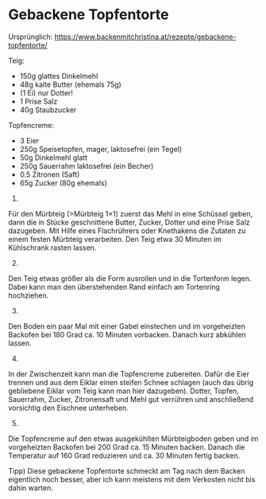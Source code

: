 # Gebackene Topfentorte

Ursprünglich: <https://www.backenmitchristina.at/rezepte/gebackene-topfentorte/>

Teig:

* 150g glattes Dinkelmehl
* 48g  kalte Butter (ehemals 75g)
* (1 Ei) nur Dotter!
* 1 Prise Salz
* 40g Staubzucker

Topfencreme:

* 3 Eier
* 250g Speisetopfen, mager, laktosefrei (ein Tegel)
* 50g Dinkelmehl glatt
* 250g Sauerrahm laktosefrei (ein Becher) 
* 0.5 Zitronen (Saft)
* 65g Zucker (80g ehemals)


1)
Für den Mürbteig (>Mürbteig 1×1) zuerst das Mehl in eine Schüssel geben,
dann die in Stücke geschnittene Butter, Zucker, Dotter und eine Prise
Salz dazugeben. Mit Hilfe eines Flachrührers oder Knethakens die Zutaten
zu einem festen Mürbteig verarbeiten. Den Teig etwa 30 Minuten im Kühlschrank rasten lassen.

2)
Den Teig etwas größer als die Form ausrollen und in die Tortenform legen.
Dabei kann man den überstehenden Rand einfach am Tortenring hochziehen.

3)
Den Boden ein paar Mal mit einer Gabel einstechen und im vorgeheizten
Backofen bei 180 Grad ca. 10 Minuten vorbacken. Danach kurz abkühlen
lassen.

4)
In der Zwischenzeit kann man die Topfencreme zubereiten. Dafür die Eier
trennen und aus dem Eiklar einen steifen Schnee schlagen (auch das übrig
gebliebene Eiklar vom Teig kann man hier dazugeben). Dotter, Topfen,
Sauerrahm, Zucker, Zitronensaft und Mehl gut verrühren und anschließend vorsichtig den Eischnee unterheben.

5)
Die Topfencreme auf den etwas ausgekühlten Mürbteigboden geben und im
vorgeheizten Backofen bei 200 Grad ca. 15 Minuten backen. Danach die
Temperatur auf 160 Grad reduzieren und ca. 30 Minuten fertig backen.

Tipp)
Diese gebackene Topfentorte schmeckt am Tag nach dem Backen eigentlich
noch besser, aber ich kann meistens mit dem Verkosten nicht bis dahin
warten.

